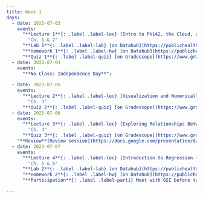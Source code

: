 ```yaml
---
title: Week 1
days:
  - date: 2023-07-03
    events:
      "**Lecture 1**{: .label .label-lec} [Intro to PH142, the Cloud, and PPDAC; Beginning to work with data(synchronous)](https://ph142-ucb.github.io/su23/src/l01-intro.pdf) [recording](https://bcourses.berkeley.edu/courses/1525581/pages/lecture-1-recording)":
        "Ch. 1 & 2"
      "**Lab 1**{: .label .label-lab} [on Datahub](https://publichealth.datahub.berkeley.edu/hub/user-redirect/git-pull?repo=https%3A%2F%2Fgithub.com%2Fph142-ucb%2Fph142-su23&urlpath=rstudio%2F&branch=main) (Due July 7)":
      "**Homework 1**{: .label .label-hw} [on Datahub](https://publichealth.datahub.berkeley.edu/hub/user-redirect/git-pull?repo=https%3A%2F%2Fgithub.com%2Fph142-ucb%2Fph142-su23&urlpath=rstudio%2F&branch=main) [Solutions](https://ph142-ucb.github.io/su23/src/hw01_solutions.pdf)":
      "**Quiz 1**{: .label .label-quiz} [on Gradescope](https://www.gradescope.com/courses/546137) (Due Jul. 5th, 10:00 PM PST)":
  - date: 2023-07-04
    events:
      "**No Class: Independence Day**":
      
  - date: 2023-07-05
    events:
      "**Lecture 2**{: .label .label-lec} [Visualization and Numerically Summarizing Spread and Central Tendency](https://ph142-ucb.github.io/su23/src/L02-vis-sum.pdf) [{videos}](https://bcourses.berkeley.edu/courses/1525581/pages/lecture-2)": 
        "Ch. 3"
      "**Quiz 2**{: .label .label-quiz} [on Gradescope](https://www.gradescope.com/courses/546137) (Due Jul. 7th, 10:00 PM PST)":
  - date: 2023-07-06
    events:
      "**Lecture 3**{: .label .label-lec} [Exploring Relationships Between Two Variables](https://ph142-ucb.github.io/su23/src/l03-relationships-between-two-variables.pdf) [{recording}](https://bcourses.berkeley.edu/courses/1525581/pages/lecture-3)":
        "Ch. 4"
      "**Quiz 3**{: .label .label-quiz} [on Gradescope](https://www.gradescope.com/courses/546137) (Due Jul. 8th, 10:00 PM PST)":
    "**Review**[Review session](https://docs.google.com/presentation/d/1yTWHuyLH6TUh2FCtqCjMCs5gAMxq3U7NGY91uKFp174/edit?usp=drive_link)":
  - date: 2023-07-07
    events:
      "**Lecture 4**{: .label .label-lec} [Introduction to Regression (synchronous)](https://ph142-ucb.github.io/su23/src/l04-intro-to-regression.pdf) [{recording}](https://bcourses.berkeley.edu/courses/1525581/pages/lecture-4)":
        "Ch. 5 & 6"
      "**Lab 2**{: .label .label-lab} [on Datahub](https://publichealth.datahub.berkeley.edu/hub/user-redirect/git-pull?repo=https%3A%2F%2Fgithub.com%2Fph142-ucb%2Fph142-su23&urlpath=rstudio%2F&branch=main) (Due Jul. 10)":
      "**Homework 2**{: .label .label-hw} [on Datahub](https://publichealth.datahub.berkeley.edu/hub/user-redirect/git-pull?repo=https%3A%2F%2Fgithub.com%2Fph142-ucb%2Fph142-su23&urlpath=rstudio%2F&branch=main)":
      "**Participation**{: .label .label-parti} Meet with GSI before turning in part I":
 
---
```

